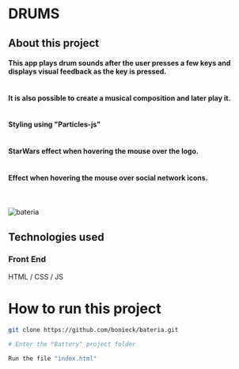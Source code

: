 # DRUMS

## About this project

  #### This app plays drum sounds after the user presses a few keys and displays visual feedback as the key is pressed.</br></br>
  #### It is also possible to create a musical composition and later play it.</br></br>
  #### Styling using "Particles-js"</br></br>
  #### StarWars effect when hovering the mouse over the logo.</br></br>
  #### Effect when hovering the mouse over social network icons.</br></br></br>
 ![bateria](https://user-images.githubusercontent.com/38622239/205463815-6ec3129b-409a-45a3-b348-c1c8da31b602.png)

## Technologies used

### Front End

HTML / CSS / JS

# How to run this project

```bash
git clone https://github.com/bonieck/bateria.git

# Enter the "Battery" project folder

Run the file "index.html"
```
